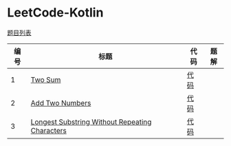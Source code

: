 # LeetCode-Kotlin

[题目列表][pl]

|编号|标题|代码|题解|
|---|---|----|---|
|1|[Two Sum][p1]|[代码][c1]||
|2|[Add Two Numbers][p2]|[代码][c2]||
|3|[Longest Substring Without Repeating Characters][p3]|[代码][c3]||




[pl]: https://leetcode.com/problemset/all/
[p1]: https://leetcode.com/problems/two-sum/description/
[c1]: https://github.com/niulinguo/LeetCode-Kotlin/blob/master/src/main/com/niles/leetcode/TwoSum.kt
[p2]: https://leetcode.com/problems/add-two-numbers/description/
[c2]: https://github.com/niulinguo/LeetCode-Kotlin/blob/master/src/main/com/niles/leetcode/AddTwoNumbers.kt
[p3]: https://leetcode.com/problems/longest-substring-without-repeating-characters/description/
[c3]: https://github.com/niulinguo/LeetCode-Kotlin/blob/master/src/main/com/niles/leetcode/LongestSubstringWithoutRepeatingCharacters.kt